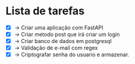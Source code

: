 # Lista de tarefas

- [x] -> Criar uma aplicação com FastAPI
- [x] -> Criar metodo post que irá criar um login
- [x] -> Criar banco de dados em postgresql
- [x] -> Validação de e-mail com regex
- [x] -> Criptografar senha do usuario e armazenar.
